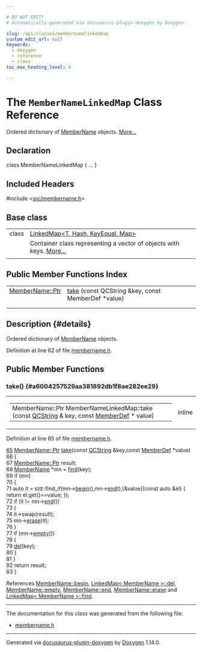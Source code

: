 ```yaml
---

# DO NOT EDIT!
# Automatically generated via docusaurus-plugin-doxygen by Doxygen.

slug: /api/classes/membernamelinkedmap
custom_edit_url: null
keywords:
  - doxygen
  - reference
  - class
toc_max_heading_level: 4

---
```


<div class="doxyPage">

# The `MemberNameLinkedMap` Class Reference

Ordered dictionary of <a href="/web-doxygen/docs/api/classes/membername">MemberName</a> objects. <a href="#details">More...</a>

## Declaration

<div class="doxyDeclaration">
class MemberNameLinkedMap { ... }
</div>

## Included Headers

<div class="doxyIncludesList">#include &lt;<a href="/web-doxygen/docs/api/files/src/membername-h">src/membername.h</a>&gt;
</div>

## Base class

<table class="doxyMembersIndex">

<tr class="doxyMemberIndexItem">
<td class="doxyMemberIndexItemType" align="left" valign="top">class</td>
<td class="doxyMemberIndexItemName" align="left" valign="top"><a href="/web-doxygen/docs/api/classes/linkedmap">LinkedMap&lt;T, Hash, KeyEqual, Map&gt;</a></td>
</tr>
<tr class="doxyMemberIndexDescription">
<td class="doxyMemberIndexDescriptionLeft"></td>
<td class="doxyMemberIndexDescriptionRight">
Container class representing a vector of objects with keys. <a href="/web-doxygen/docs/api/classes/linkedmap/#details">More...</a>
</td>
</tr>
<tr class="doxyMemberIndexSeparator">
<td class="doxyMemberIndexSeparator" colspan="2"></td>
</tr>

</table>

## Public Member Functions Index

<table class="doxyMembersIndex">

<tr class="doxyMemberIndexItem">
<td class="doxyMemberIndexItemType" align="left" valign="top"><a href="/web-doxygen/docs/api/classes/membername/#ad29b8b25d2a76b5bcab3ebd6a6653de0">MemberName::Ptr</a></td>
<td class="doxyMemberIndexItemName" align="left" valign="top"><a href="#a6004257529aa381892db1f8ae282ee29">take</a> (const QCString &amp;key, const MemberDef *value)</td>
</tr>
<tr class="doxyMemberIndexDescription">
<td class="doxyMemberIndexDescriptionLeft"></td>
<td class="doxyMemberIndexDescriptionRight">
</td>
</tr>
<tr class="doxyMemberIndexSeparator">
<td class="doxyMemberIndexSeparator" colspan="2"></td>
</tr>

</table>

## Description {#details}

Ordered dictionary of <a href="/web-doxygen/docs/api/classes/membername">MemberName</a> objects.

Definition at line 62 of file <a href="/web-doxygen/docs/api/files/src/membername-h">membername.h</a>.

<div class="doxySectionDef">

## Public Member Functions

### take() {#a6004257529aa381892db1f8ae282ee29}

<div class="doxyMemberItem">
<div class="doxyMemberProto">
<table class="doxyMemberLabels">
<tr class="doxyMemberLabels">
<td class="doxyMemberLabelsLeft">
<table class="doxyMemberName">
<tr>
<td class="doxyMemberName">MemberName::Ptr MemberNameLinkedMap::take (const <a href="/web-doxygen/docs/api/classes/qcstring">QCString</a> &amp; key, const <a href="/web-doxygen/docs/api/classes/memberdef">MemberDef</a> * value)</td>
</tr>
</table>
</td>
<td class="doxyMemberLabelsRight">
<span class="doxyMemberLabels">
<span class="doxyMemberLabel inline">inline</span>
</span>
</td>
</tr>
</table>
</div>
<div class="doxyMemberDoc">



Definition at line 65 of file <a href="/web-doxygen/docs/api/files/src/membername-h">membername.h</a>.

<div class="doxyProgramListing">

<div class="doxyCodeLine"><span class="doxyLineNumber"><a href="#a6004257529aa381892db1f8ae282ee29">65</a></span><span class="doxyLineContent"><span class="doxyHighlight">    <a href="/web-doxygen/docs/api/classes/membername/#ad29b8b25d2a76b5bcab3ebd6a6653de0">MemberName::Ptr</a> <a href="#a6004257529aa381892db1f8ae282ee29">take</a>(</span><span class="doxyHighlightKeyword">const</span><span class="doxyHighlight"> <a href="/web-doxygen/docs/api/classes/qcstring">QCString</a> &amp;key,</span><span class="doxyHighlightKeyword">const</span><span class="doxyHighlight"> <a href="/web-doxygen/docs/api/classes/memberdef">MemberDef</a> *value)</span></span></div>
<div class="doxyCodeLine"><span class="doxyLineNumber">66</span><span class="doxyLineContent"><span class="doxyHighlight">    {</span></span></div>
<div class="doxyCodeLine"><span class="doxyLineNumber">67</span><span class="doxyLineContent"><span class="doxyHighlight">      <a href="/web-doxygen/docs/api/classes/membername/#ad29b8b25d2a76b5bcab3ebd6a6653de0">MemberName::Ptr</a> result;</span></span></div>
<div class="doxyCodeLine"><span class="doxyLineNumber">68</span><span class="doxyLineContent"><span class="doxyHighlight">      <a href="/web-doxygen/docs/api/classes/membername">MemberName</a> *mn = <a href="/web-doxygen/docs/api/classes/linkedmap/#ad7659775b7de962b4fe0921456baf4f4">find</a>(key);</span></span></div>
<div class="doxyCodeLine"><span class="doxyLineNumber">69</span><span class="doxyLineContent"><span class="doxyHighlight">      </span><span class="doxyHighlightKeywordFlow">if</span><span class="doxyHighlight"> (mn)</span></span></div>
<div class="doxyCodeLine"><span class="doxyLineNumber">70</span><span class="doxyLineContent"><span class="doxyHighlight">      {</span></span></div>
<div class="doxyCodeLine"><span class="doxyLineNumber">71</span><span class="doxyLineContent"><span class="doxyHighlight">        </span><span class="doxyHighlightKeyword">auto</span><span class="doxyHighlight"> it = std::find_if(mn-&gt;<a href="/web-doxygen/docs/api/classes/membername/#ada97200941011de3b6714f39df5fc29c">begin</a>(),mn-&gt;<a href="/web-doxygen/docs/api/classes/membername/#ae3020460ff555c0e59434bfe512f8fbd">end</a>(),[&amp;value](</span><span class="doxyHighlightKeyword">const</span><span class="doxyHighlight"> </span><span class="doxyHighlightKeyword">auto</span><span class="doxyHighlight"> &amp;el) { return el.get()==value; });</span></span></div>
<div class="doxyCodeLine"><span class="doxyLineNumber">72</span><span class="doxyLineContent"><span class="doxyHighlight">        </span><span class="doxyHighlightKeywordFlow">if</span><span class="doxyHighlight"> (it != mn-&gt;<a href="/web-doxygen/docs/api/classes/membername/#ae3020460ff555c0e59434bfe512f8fbd">end</a>())</span></span></div>
<div class="doxyCodeLine"><span class="doxyLineNumber">73</span><span class="doxyLineContent"><span class="doxyHighlight">        {</span></span></div>
<div class="doxyCodeLine"><span class="doxyLineNumber">74</span><span class="doxyLineContent"><span class="doxyHighlight">          it-&gt;swap(result);</span></span></div>
<div class="doxyCodeLine"><span class="doxyLineNumber">75</span><span class="doxyLineContent"><span class="doxyHighlight">          mn-&gt;<a href="/web-doxygen/docs/api/classes/membername/#a78d241ba177183be74c63376c382a5fc">erase</a>(it);</span></span></div>
<div class="doxyCodeLine"><span class="doxyLineNumber">76</span><span class="doxyLineContent"><span class="doxyHighlight">        }</span></span></div>
<div class="doxyCodeLine"><span class="doxyLineNumber">77</span><span class="doxyLineContent"><span class="doxyHighlight">        </span><span class="doxyHighlightKeywordFlow">if</span><span class="doxyHighlight"> (mn-&gt;<a href="/web-doxygen/docs/api/classes/membername/#ad47e17450a0c958521210bfcf27e05d2">empty</a>())</span></span></div>
<div class="doxyCodeLine"><span class="doxyLineNumber">78</span><span class="doxyLineContent"><span class="doxyHighlight">        {</span></span></div>
<div class="doxyCodeLine"><span class="doxyLineNumber">79</span><span class="doxyLineContent"><span class="doxyHighlight">          <a href="/web-doxygen/docs/api/classes/linkedmap/#a6150feb21a667df3826df38c1a0878fa">del</a>(key);</span></span></div>
<div class="doxyCodeLine"><span class="doxyLineNumber">80</span><span class="doxyLineContent"><span class="doxyHighlight">        }</span></span></div>
<div class="doxyCodeLine"><span class="doxyLineNumber">81</span><span class="doxyLineContent"><span class="doxyHighlight">      }</span></span></div>
<div class="doxyCodeLine"><span class="doxyLineNumber">82</span><span class="doxyLineContent"><span class="doxyHighlight">      </span><span class="doxyHighlightKeywordFlow">return</span><span class="doxyHighlight"> result;</span></span></div>
<div class="doxyCodeLine"><span class="doxyLineNumber">83</span><span class="doxyLineContent"><span class="doxyHighlight">    }</span></span></div>

</div>


References <a href="/web-doxygen/docs/api/classes/membername/#ada97200941011de3b6714f39df5fc29c">MemberName::begin</a>, <a href="/web-doxygen/docs/api/classes/linkedmap/#a6150feb21a667df3826df38c1a0878fa">LinkedMap&lt; MemberName &gt;::del</a>, <a href="/web-doxygen/docs/api/classes/membername/#ad47e17450a0c958521210bfcf27e05d2">MemberName::empty</a>, <a href="/web-doxygen/docs/api/classes/membername/#ae3020460ff555c0e59434bfe512f8fbd">MemberName::end</a>, <a href="/web-doxygen/docs/api/classes/membername/#a78d241ba177183be74c63376c382a5fc">MemberName::erase</a> and <a href="/web-doxygen/docs/api/classes/linkedmap/#ad7659775b7de962b4fe0921456baf4f4">LinkedMap&lt; MemberName &gt;::find</a>.
</div>
</div>

</div>

<hr/>

The documentation for this class was generated from the following file:

<ul>
<li><a href="/web-doxygen/docs/api/files/src/membername-h">membername.h</a></li>
</ul>

<hr/>

<p class="doxyGeneratedBy">Generated via <a href="https://github.com/xpack/docusaurus-plugin-doxygen">docusaurus-plugin-doxygen</a> by <a href="https://www.doxygen.nl">Doxygen</a> 1.14.0.</p>

</div>

